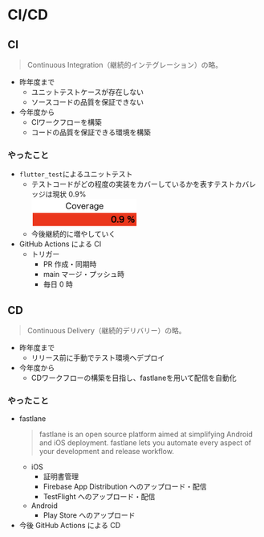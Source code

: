 # CI/CD

## CI

> Continuous Integration（継続的インテグレーション）の略。

- 昨年度まで
  - ユニットテストケースが存在しない
  - ソースコードの品質を保証できない
- 今年度から
  - CIワークフローを構築
  - コードの品質を保証できる環境を構築

### やったこと

- `flutter_test`によるユニットテスト
  - テストコードがどの程度の実装をカバーしているかを表すテストカバレッジは現状 0.9%  
    ![カバレッジ](./images/code_coverage.png)
  - 今後継続的に増やしていく
- GitHub Actions による CI
  - トリガー
    - PR 作成・同期時
    - main マージ・プッシュ時
    - 毎日 0 時

## CD

> Continuous Delivery（継続的デリバリー）の略。

- 昨年度まで
  - リリース前に手動でテスト環境へデプロイ
- 今年度から
  - CDワークフローの構築を目指し、fastlaneを用いて配信を自動化

### やったこと

- fastlane
  > fastlane is an open source platform aimed at simplifying Android and iOS deployment. fastlane lets you automate every aspect of your development and release workflow.
  - iOS
    - 証明書管理
    - Firebase App Distribution へのアップロード・配信
    - TestFlight へのアップロード・配信
  - Android
    - Play Store へのアップロード
- 今後 GitHub Actions による CD
